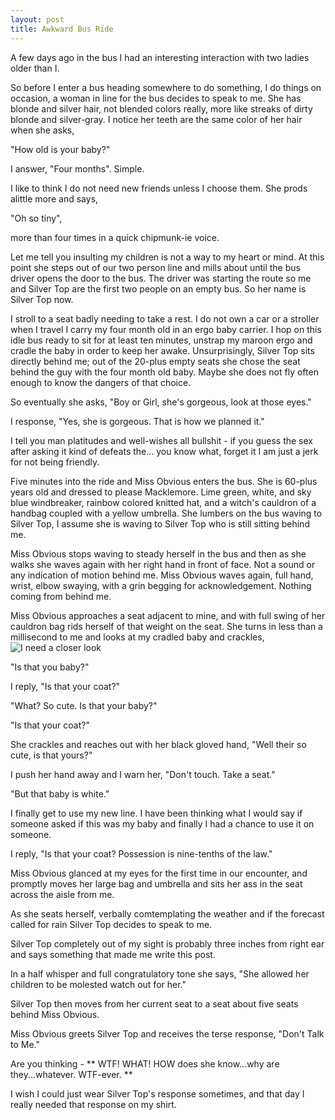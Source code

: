 ```yaml
---
layout: post
title: Awkward Bus Ride
---
```


A few days ago in the bus I had an interesting interaction with two ladies older than I.

So before I enter a bus heading somewhere to do something, I do things on occasion, a woman in line for the bus decides to speak to me.  She has blonde and silver hair, not blended colors really, more like streaks of dirty blonde and silver-gray.  I notice her teeth are the same color of her hair when she asks, 

"How old is your baby?"

I answer, "Four months".  Simple.  

I like to think I do not need new friends unless I choose them.  She prods alittle more and says, 

"Oh so tiny", 

more than four times in a quick chipmunk-ie voice.  

Let me tell you insulting my children is not a way to my heart or mind.  At this point she steps out of our two person line and mills about until the bus driver opens the door to the bus.  The driver was starting the route so me and Silver Top are the first two people on an empty bus.  So her name is Silver Top now.

I stroll to a seat badly needing to take a rest.  I do not own a car or a stroller when I travel I carry my four month old in an ergo baby carrier.  I hop on this idle bus ready to sit for at least ten minutes, unstrap my maroon ergo and cradle the baby in order to keep her awake.  Unsurprisingly, Silver Top sits directly behind me; out of the 20-plus empty seats she chose the seat behind the guy with the four month old baby.  Maybe she does not fly often enough to know the dangers of that choice.

So eventually she asks, 
"Boy or Girl, she's gorgeous, look at those eyes."

I response, "Yes, she is gorgeous.  That is how we planned it."

I tell you man platitudes and well-wishes all bullshit - if you guess the sex after asking it kind of defeats the... you know what, forget it I am just a jerk for not being friendly.

Five minutes into the ride and Miss Obvious enters the bus.  She is 60-plus years old and dressed to please Macklemore.  Lime green, white, and sky blue windbreaker, rainbow colored knitted hat, and a witch's cauldron of a handbag coupled with a yellow umbrella.  She lumbers on the bus waving to Silver Top, I assume she is waving to Silver Top who is still sitting behind me.

Miss Obvious stops waving to steady herself in the bus and then as she walks she waves again with her right hand in front of face.  Not a sound or any indication of motion behind me.  Miss Obvious waves again, full hand, wrist, elbow swaying, with a grin begging for acknowledgement.  Nothing coming from behind me.

Miss Obvious approaches a seat adjacent to mine, and with full swing of her cauldron bag rids herself of that weight on the seat.  She turns in less than a millisecond to me and looks at my cradled baby and crackles, 
![I need a closer look](http://inthepowderroom.com/wp-content/uploads/2014/09/Old-Lady-Holes-In-the-Powder-Room.jpg "Is that your baby?")

"Is that you baby?"
							
I reply, "Is that your coat?"

"What? So cute. Is that your baby?"

"Is that your coat?"

She crackles and reaches out with her black gloved hand, "Well their so cute, is that yours?"

I push her hand away and I warn her, "Don't touch.  Take a seat."

"But that baby is white."

I finally get to use my new line.  I have been thinking what I would say if someone asked if this was my baby and finally I had a chance to use it on someone.

I reply, "Is that your coat?  Possession is nine-tenths of the law."

Miss Obvious glanced at my eyes for the first time in our encounter, and promptly moves her large bag and umbrella and sits her ass in the seat across the aisle from me.

As she seats herself, verbally comtemplating the weather and if the forecast called for rain Silver Top decides to speak to me.

Silver Top completely out of my sight is probably three inches from right ear and says something that made me write this post.

In a half whisper and full congratulatory tone she says, "She allowed her children to be molested watch out for her."

Silver Top then moves from her current seat to a seat about five seats behind Miss Obvious.

Miss Obvious greets Silver Top and receives the terse response, "Don't Talk to Me." 

Are you thinking - ** WTF!  WHAT!  HOW does she know...why are they...whatever.  WTF-ever. **

I wish I could just wear Silver Top's response sometimes, and that day I really needed that response on my shirt.

